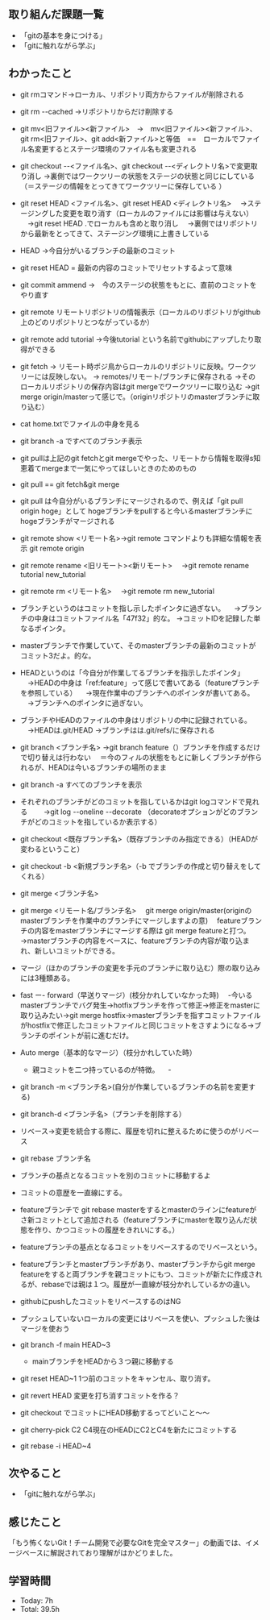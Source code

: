 ## 取り組んだ課題一覧
- 「gitの基本を身につける」
- 「gitに触れながら学ぶ」

## わかったこと
- git rmコマンド→ローカル、リポジトリ両方からファイルが削除される
- git rm --cached →リポジトリからだけ削除する
- git mv<旧ファイル><新ファイル>　→　mv<旧ファイル><新ファイル>、git rm<旧ファイル>、git add<新ファイル>と等価　==　ローカルでファイル名変更するとステージ環境のファイル名も変更される
- git checkout --<ファイル名>、git checkout --<ディレクトリ名>で変更取り消し
→裏側ではワークツリーの状態をステージの状態と同じにしている（＝ステージの情報をとってきてワークツリーに保存している
）
- git reset HEAD <ファイル名>、git reset HEAD <ディレクトリ名> 
　→ステージングした変更を取り消す（ローカルのファイルには影響は与えない）
　→git reset HEAD .でローカルも含めと取り消し
　→裏側ではリポジトリから最新をとってきて、ステージング環境に上書きしている

- HEAD →今自分がいるブランチの最新のコミット
- git reset HEAD = 最新の内容のコミットでリセットするよって意味
- git commit ammend →　今のステージの状態をもとに、直前のコミットをやり直す
- git remote リモートリポジトリの情報表示（ローカルのリポジトリがgithub上のどのリポジトリとつながっているか）
- git remote add tutorial →今後tutorial という名前でgithubにアップしたり取得ができる
- git fetch → リモート時ポジ鳥からローカルのリポジトリに反映。ワークツリーには反映しない。
  → remotes/リモート/ブランチに保存される
  →そのローカルリポジトリの保存内容はgit mergeでワークツリーに取り込む
  →git merge origin/masterって感じで。（originリポジトリのmasterブランチに取り込む）
- cat home.txtでファイルの中身を見る
- git branch -a ですべてのブランチ表示
- git pullは上記のgit fetchとgit mergeでやった、リモートから情報を取得s知恵着てmergeまで一気にやってほしいときのためのもの
- git pull == git fetch&git merge

- git pull は今自分がいるブランチにマージされるので、例えば「git pull origin hoge」として hogeブランチをpullすると今いるmasterブランチにhogeブランチがマージされる

- git remote show <リモート名>→git remote コマンドよりも詳細な情報を表示
  git remote origin
- git remote rename <旧リモート><新リモート>
　→git remote rename tutorial new_tutorial
- git remote rm <リモート名>
　→git remote rm new_tutorial
- ブランチというのはコミットを指し示したポインタに過ぎない。
　→ブランチの中身はコミットファイル名「47f32」的な。
  →コミットIDを記録した単なるポインタ。
- masterブランチで作業していて、そのmasterブランチの最新のコミットがコミット3だよ。的な。
- HEADというのは「今自分が作業してるブランチを指示したポインタ」
　→HEADの中身は「ref:feature」って感じで書いてある（featureブランチを参照している）
　→現在作業中のブランチへのポインタが書いてある。
　→ブランチへのポインタに過ぎない。
- ブランチやHEADのファイルの中身はリポジトリの中に記録されている。
　→HEADは.git/HEAD
  →ブランチはは.git/refs/に保存される
- git branch <ブランチ名> 
 →git branch feature（）ブランチを作成するだけで切り替えは行わない
 　＝今のフィルの状態をもとに新しくブランチが作られるが、HEADは今いるブランチの場所のまま
- git branch -a すべてのブランチを表示
- それぞれのブランチがどのコミットを指しているかはgit logコマンドで見れる
　　→git log --oneline --decorate （decorateオプションがどのブランチがどのコミットを指しているか表示する）
- git checkout <既存ブランチ名>（既存ブランチのみ指定できる）（HEADが変わるということ）
- git checkout -b <新規ブランチ名>（-b でブランチの作成と切り替えをしてくれる）
- git merge <ブランチ名>
- git merge <リモート名/ブランチ名>
　git merge origin/master(originのmasterブランチを作業中のブランチにマージしますよの意)
　featureブランチの内容をmasterブランチにマージする際は git merge featureと打つ。→masterブランチの内容をベースに、featureブランチの内容が取り込まれ、新しいコミットができる。
- マージ（ほかのブランチの変更を手元のブランチに取り込む）際の取り込みには3種類ある。
- fast ー- forward（早送りマージ）(枝分かれしていなかった時)
　-今いるmasterブランチでバグ発生→hotfixブランチを作って修正→修正をmasterに取り込みたい→git merge hostfix→masterブランチを指すコミットファイルがhostfixで修正したコミットファイルと同じコミットをさすようになる→ブランチのポイントが前に進むだけ。
- Auto merge（基本的なマージ）（枝分かれしていた時）
  - 親コミットを二つ持っているのが特徴。
　- 
- git branch -m <ブランチ名>(自分が作業しているブランチの名前を変更する)
- git branch-d <ブランチ名>（ブランチを削除する）
- リベース→変更を統合する際に、履歴を切れに整えるために使うのがリベース
- git rebase ブランチ名
- ブランチの基点となるコミットを別のコミットに移動するよ
- コミットの意歴を一直線にする。
- featureブランチで git rebase masterをするとmasterのラインにfeatureがさ新コミットとして追加される（featureブランチにmasterを取り込んだ状態を作り、かつコミットの履歴をきれいにする。）
- featureブランチの基点となるコミットをリベースするのでリベースという。
- featureブランチとmasterブランチがあり、masterブランチからgit merge featureをすると両ブランチを親コミットにもつ、コミットが新たに作成されるが、rebaseでは親は１つ。履歴が一直線が枝分かれしているかの違い。
- githubにpushしたコミットをリベースするのはNG
- プッシュしていないローカルの変更にはリベースを使い、プッシュした後はマージを使おう



- git branch -f main HEAD~3
  - mainブランチをHEADから３つ親に移動する

- git reset HEAD~1 1つ前のコミットをキャンセル、取り消す。
- git revert HEAD 変更を打ち消すコミットを作る？
- git checkout でコミットにHEAD移動するってどいこと～～
- git cherry-pick C2 C4現在のHEADにC2とC4を新たにコミットする
- git rebase -i HEAD~4
## 次やること
- 「gitに触れながら学ぶ」

## 感じたこと
「もう怖くないGit！チーム開発で必要なGitを完全マスター」の動画では、イメージベースに解説されており理解がはかどりました。
## 学習時間
- Today: 7h
- Total: 39.5h